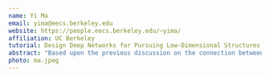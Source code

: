 ```yaml
---
name: Yi Ma
email: yima@eecs.berkeley.edu
website: https://people.eecs.berkeley.edu/~yima/
affiliation: UC Berkeley
tutorial: Design Deep Networks for Pursuing Low-Dimensional Structures
abstract: "Based upon the previous discussion on the connection between low-dimensional structures and deep models, in this section, we will discuss principles for designing deep networks through the lens of learning good low-dimensional representation for (potentially nonlinear) low-dimensional structures. We will see how unrolling iterative optimization algorithms for low-dimensional problems (such as the sparsifying algorithms) naturally lead to deep neural networks. We will then show how modern deep layered architectures, linear (convolution) operators, and nonlinear activations, and even all parameters can be derived from the principle of learning a compact linear discriminative representation for nonlinear low-dimensional structures within the data. We will show how so learned representations can bring tremendous benefits in tasks such as learning generative models, noise stability, and incremental learning."
photo: ma.jpeg
---
```

